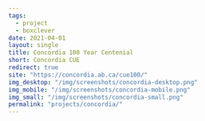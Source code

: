 ```yaml
---
tags:
  - project
  - boxclever
date: 2021-04-01
layout: single
title: Concordia 100 Year Centenial
short: Concordia CUE
redirect: true
site: "https://concordia.ab.ca/cue100/"
img_desktop: "/img/screenshots/concordia-desktop.png"
img_mobile: "/img/screenshots/concordia-mobile.png"
img_small: "/img/screenshots/concordia-small.png"
permalink: "projects/concordia/"
---
```

